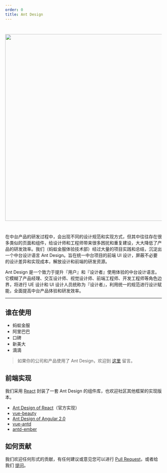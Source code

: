 ```yaml
---
order: 0
title: Ant Design
---
```


<div style="text-align:center;background:#FBFBFB;margin:40px 0;">
  <img width="600" src="https://os.alipayobjects.com/rmsportal/mgesTPFxodmIwpi.png">
</div>

在中台产品的研发过程中，会出现不同的设计规范和实现方式，但其中往往存在很多类似的页面和组件，给设计师和工程师带来很多困扰和重复建设，大大降低了产品的研发效率。我们（蚂蚁金服体验技术部）经过大量的项目实践和总结，沉淀出一个中台设计语言 Ant Design。旨在统一中台项目的前端 UI 设计，屏蔽不必要的设计差异和实现成本，解放设计和前端的研发资源。

Ant Design 是一个致力于提升『用户』和『设计者』使用体验的中台设计语言。它模糊了产品经理、交互设计师、视觉设计师、前端工程师、开发工程师等角色边界，将进行 UE 设计和 UI 设计人员统称为『设计者』，利用统一的规范进行设计赋能，全面提高中台产品体验和研发效率。

---

## 谁在使用

- 蚂蚁金服
- 阿里巴巴
- 口碑
- 新美大
- 滴滴

> 如果你的公司和产品使用了 Ant Design，欢迎到 [这里](https://github.com/rubix-design/rubix-design/issues/477) 留言。

## 前端实现

我们采用 [React](http://facebook.github.io/react/) 封装了一套 Ant Design 的组件库，也欢迎社区其他框架的实现版本。

- [Ant Design of React](/docs/react/introduce)（官方实现）
- <div class="outside-link"><a href="https://github.com/FE-Driver/vue-beauty" target="_blank">vue-beauty</a></div>
- <div class="outside-link internal"><a href="http://naza.alibaba.net" target="_blank">Ant Design of Angular 2.0</a></div>
- <div class="outside-link"><a href="https://github.com/okoala/vue-antd" target="_blank">vue-antd</a></div>
- <div class="outside-link"><a href="https://github.com/idcos/antd-ember" target="_blank">antd-ember</a></div>

## 如何贡献

我们欢迎任何形式的贡献，有任何建议或意见您可以进行 [Pull Request](https://github.com/rubix-design/rubix-design/pulls)，或者给我们 [提问](https://github.com/rubix-design/rubix-design/issues)。
